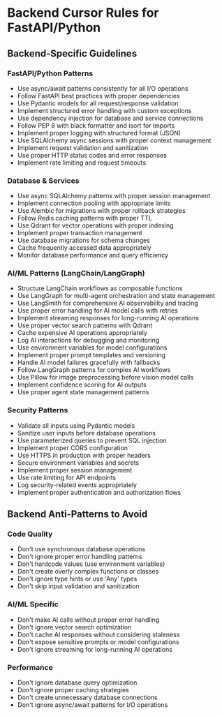 # Backend Cursor Rules for FastAPI/Python

## Backend-Specific Guidelines

### FastAPI/Python Patterns

- Use async/await patterns consistently for all I/O operations
- Follow FastAPI best practices with proper dependencies
- Use Pydantic models for all request/response validation
- Implement structured error handling with custom exceptions
- Use dependency injection for database and service connections
- Follow PEP 8 with black formatter and isort for imports
- Implement proper logging with structured format (JSON)
- Use SQLAlchemy async sessions with proper context management
- Implement request validation and sanitization
- Use proper HTTP status codes and error responses
- Implement rate limiting and request timeouts

### Database & Services

- Use async SQLAlchemy patterns with proper session management
- Implement connection pooling with appropriate limits
- Use Alembic for migrations with proper rollback strategies
- Follow Redis caching patterns with proper TTL
- Use Qdrant for vector operations with proper indexing
- Implement proper transaction management
- Use database migrations for schema changes
- Cache frequently accessed data appropriately
- Monitor database performance and query efficiency

### AI/ML Patterns (LangChain/LangGraph)

- Structure LangChain workflows as composable functions
- Use LangGraph for multi-agent orchestration and state management
- Use LangSmith for comprehensive AI observability and tracing
- Use proper error handling for AI model calls with retries
- Implement streaming responses for long-running AI operations
- Use proper vector search patterns with Qdrant
- Cache expensive AI operations appropriately
- Log AI interactions for debugging and monitoring
- Use environment variables for model configurations
- Implement proper prompt templates and versioning
- Handle AI model failures gracefully with fallbacks
- Follow LangGraph patterns for complex AI workflows
- Use Pillow for image preprocessing before vision model calls
- Implement confidence scoring for AI outputs
- Use proper agent state management patterns

### Security Patterns

- Validate all inputs using Pydantic models
- Sanitize user inputs before database operations
- Use parameterized queries to prevent SQL injection
- Implement proper CORS configuration
- Use HTTPS in production with proper headers
- Secure environment variables and secrets
- Implement proper session management
- Use rate limiting for API endpoints
- Log security-related events appropriately
- Implement proper authentication and authorization flows

## Backend Anti-Patterns to Avoid

### Code Quality

- Don't use synchronous database operations
- Don't ignore proper error handling patterns
- Don't hardcode values (use environment variables)
- Don't create overly complex functions or classes
- Don't ignore type hints or use 'Any' types
- Don't skip input validation and sanitization

### AI/ML Specific

- Don't make AI calls without proper error handling
- Don't ignore vector search optimization
- Don't cache AI responses without considering staleness
- Don't expose sensitive prompts or model configurations
- Don't ignore streaming for long-running AI operations

### Performance

- Don't ignore database query optimization
- Don't ignore proper caching strategies
- Don't create unnecessary database connections
- Don't ignore async/await patterns for I/O operations
